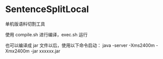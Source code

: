 # SentenceSplitLocal
单机版语料切割工具

使用 compile.sh 进行编译，exec.sh 运行

也可以编译成 jar 文件以后，使用以下命令启动：
java -server -Xms2400m -Xmx2400m -jar xxxxxx.jar
